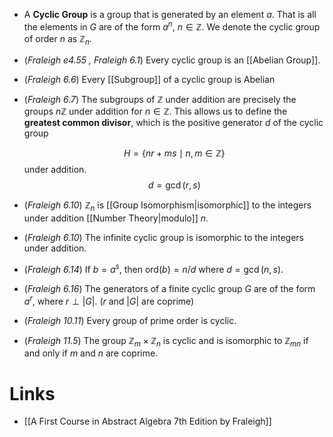 * A **Cyclic Group** is a group that is generated by an element $a$. That is all the elements in $G$ are of the form $a^n$, $n\in \mathbb{Z}$. We denote the cyclic group of order $n$ as  $\mathbb{Z}_n$. 

* (*Fraleigh e4.55 , Fraleigh 6.1*) Every cyclic group is an [[Abelian Group]].
* (*Fraleigh 6.6*) Every [[Subgroup]] of a cyclic group is Abelian 
* (*Fraleigh 6.7*) The subgroups of $\mathbb{Z}$ under addition are precisely the groups $n\mathbb{Z}$ under addition for $n\in \mathbb{Z}$. This allows us to define the **greatest common divisor**, which is the positive generator $d$ of the cyclic group
  
  $$
  H= \{nr + ms \mid n, m \in \mathbb{Z}\}
  $$
  under addition.
  $$
  d = \gcd(r,s)
  $$
  
* (*Fraleigh 6.10*) $\mathbb{Z}_n$ is [[Group Isomorphism|isomorphic]] to the integers under addition [[Number Theory|modulo]] $n$. 
* (*Fraleigh 6.10*) The infinite cyclic group is isomorphic to the integers under addition.  
* (*Fraleigh 6.14*) If $b=a^s$, then $\text{ord}(b)=n/d$ where $d=\gcd(n,s)$.  
* (*Fraleigh 6.16*) The generators of a finite cyclic group $G$ are of the form $a^r$, where $r\perp |G|$. ($r$ and $|G|$ are coprime)

* (*Fraleigh 10.11*) Every group of prime order is cyclic.
* (*Fraleigh 11.5*) The group $\mathbb{Z}_m\times \mathbb{Z}_n$ is cyclic and is isomorphic to $\mathbb{Z}_{mn}$ if and only if $m$ and $n$ are coprime.

# Links
* [[A First Course in Abstract Algebra 7th Edition by Fraleigh]]